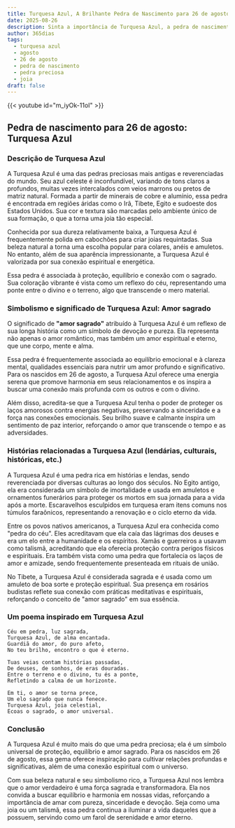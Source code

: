 ```yaml
---
title: Turquesa Azul, A Brilhante Pedra de Nascimento para 26 de agosto
date: 2025-08-26
description: Sinta a importância de Turquesa Azul, a pedra de nascimento de 26 de agosto que simboliza Amor sagrado. Deixe que sua beleza e significado iluminem seu dia.
author: 365dias
tags:
  - turquesa azul
  - agosto
  - 26 de agosto
  - pedra de nascimento
  - pedra preciosa
  - joia
draft: false
---
```


{{< youtube id="m_iyOk-11oI" >}}

## Pedra de nascimento para 26 de agosto: Turquesa Azul

### Descrição de Turquesa Azul

A Turquesa Azul é uma das pedras preciosas mais antigas e reverenciadas do mundo. Seu azul celeste é inconfundível, variando de tons claros a profundos, muitas vezes intercalados com veios marrons ou pretos de matriz natural. Formada a partir de minerais de cobre e alumínio, essa pedra é encontrada em regiões áridas como o Irã, Tibete, Egito e sudoeste dos Estados Unidos. Sua cor e textura são marcadas pelo ambiente único de sua formação, o que a torna uma joia tão especial.

Conhecida por sua dureza relativamente baixa, a Turquesa Azul é frequentemente polida em cabochões para criar joias requintadas. Sua beleza natural a torna uma escolha popular para colares, anéis e amuletos. No entanto, além de sua aparência impressionante, a Turquesa Azul é valorizada por sua conexão espiritual e energética.

Essa pedra é associada à proteção, equilíbrio e conexão com o sagrado. Sua coloração vibrante é vista como um reflexo do céu, representando uma ponte entre o divino e o terreno, algo que transcende o mero material.

### Simbolismo e significado de Turquesa Azul: Amor sagrado

O significado de **"amor sagrado"** atribuído à Turquesa Azul é um reflexo de sua longa história como um símbolo de devoção e pureza. Ela representa não apenas o amor romântico, mas também um amor espiritual e eterno, que une corpo, mente e alma.

Essa pedra é frequentemente associada ao equilíbrio emocional e à clareza mental, qualidades essenciais para nutrir um amor profundo e significativo. Para os nascidos em 26 de agosto, a Turquesa Azul oferece uma energia serena que promove harmonia em seus relacionamentos e os inspira a buscar uma conexão mais profunda com os outros e com o divino.

Além disso, acredita-se que a Turquesa Azul tenha o poder de proteger os laços amorosos contra energias negativas, preservando a sinceridade e a força nas conexões emocionais. Seu brilho suave e calmante inspira um sentimento de paz interior, reforçando o amor que transcende o tempo e as adversidades.

### Histórias relacionadas a Turquesa Azul (lendárias, culturais, históricas, etc.)

A Turquesa Azul é uma pedra rica em histórias e lendas, sendo reverenciada por diversas culturas ao longo dos séculos. No Egito antigo, ela era considerada um símbolo de imortalidade e usada em amuletos e ornamentos funerários para proteger os mortos em sua jornada para a vida após a morte. Escaravelhos esculpidos em turquesa eram itens comuns nos túmulos faraônicos, representando a renovação e o ciclo eterno da vida.

Entre os povos nativos americanos, a Turquesa Azul era conhecida como "pedra do céu". Eles acreditavam que ela caía das lágrimas dos deuses e era um elo entre a humanidade e os espíritos. Xamãs e guerreiros a usavam como talismã, acreditando que ela oferecia proteção contra perigos físicos e espirituais. Era também vista como uma pedra que fortalecia os laços de amor e amizade, sendo frequentemente presenteada em rituais de união.

No Tibete, a Turquesa Azul é considerada sagrada e é usada como um amuleto de boa sorte e proteção espiritual. Sua presença em rosários budistas reflete sua conexão com práticas meditativas e espirituais, reforçando o conceito de "amor sagrado" em sua essência.

### Um poema inspirado em Turquesa Azul

```
Céu em pedra, luz sagrada,  
Turquesa Azul, de alma encantada.  
Guardiã do amor, do puro afeto,  
No teu brilho, encontro o que é eterno.  

Tuas veias contam histórias passadas,  
De deuses, de sonhos, de eras douradas.  
Entre o terreno e o divino, tu és a ponte,  
Refletindo a calma de um horizonte.  

Em ti, o amor se torna prece,  
Um elo sagrado que nunca fenece.  
Turquesa Azul, joia celestial,  
Ecoas o sagrado, o amor universal.
```

### Conclusão

A Turquesa Azul é muito mais do que uma pedra preciosa; ela é um símbolo universal de proteção, equilíbrio e amor sagrado. Para os nascidos em 26 de agosto, essa gema oferece inspiração para cultivar relações profundas e significativas, além de uma conexão espiritual com o universo.

Com sua beleza natural e seu simbolismo rico, a Turquesa Azul nos lembra que o amor verdadeiro é uma força sagrada e transformadora. Ela nos convida a buscar equilíbrio e harmonia em nossas vidas, reforçando a importância de amar com pureza, sinceridade e devoção. Seja como uma joia ou um talismã, essa pedra continua a iluminar a vida daqueles que a possuem, servindo como um farol de serenidade e amor eterno.